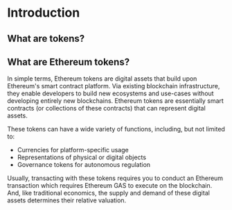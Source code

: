 # Introduction
## What are tokens?
## What are Ethereum tokens?
In simple terms, Ethereum tokens are digital assets that build upon Ethereum's smart contract platform. Via existing blockchain infrastructure, they enable developers to build new ecosystems and use-cases without developing entirely new blockchains. Ethereum tokens are essentially smart contracts (or collections of these contracts) that can represent digital assets.

These tokens can have a wide variety of functions, including, but not limited to:

- Currencies for platform-specific usage
- Representations of physical or digital objects
- Governance tokens for autonomous regulation

Usually, transacting with these tokens requires you to conduct an Ethereum transaction which requires Ethereum GAS to execute on the blockchain. And, like traditional economics, the supply and demand of these digital assets determines their relative valuation.
